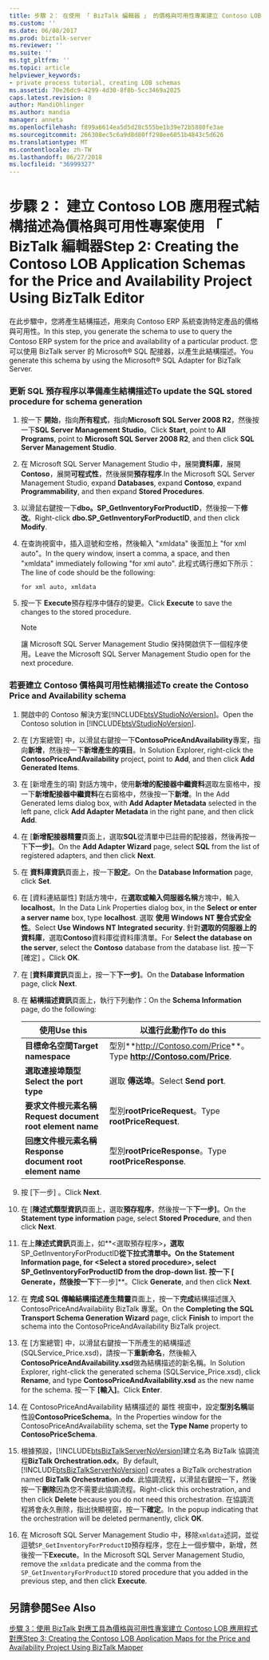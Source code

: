 ```yaml
---
title: 步驟 2： 在使用 「 BizTalk 編輯器 」 的價格與可用性專案建立 Contoso LOB 應用程式結構描述 |Microsoft Docs
ms.custom: ''
ms.date: 06/08/2017
ms.prod: biztalk-server
ms.reviewer: ''
ms.suite: ''
ms.tgt_pltfrm: ''
ms.topic: article
helpviewer_keywords:
- private process tutorial, creating LOB schemas
ms.assetid: 70e26dc9-4299-4d30-8f8b-5cc3469a2025
caps.latest.revision: 8
author: MandiOhlinger
ms.author: mandia
manager: anneta
ms.openlocfilehash: f899a6614ea5d5d28c555be1b39e72b5880fe3ae
ms.sourcegitcommit: 266308ec5c6a9d8d80ff298ee6051b4843c5d626
ms.translationtype: MT
ms.contentlocale: zh-TW
ms.lasthandoff: 06/27/2018
ms.locfileid: "36999327"
---
```

# <a name="step-2-creating-the-contoso-lob-application-schemas-for-the-price-and-availability-project-using-biztalk-editor"></a><span data-ttu-id="35d27-102">步驟 2： 建立 Contoso LOB 應用程式結構描述為價格與可用性專案使用 「 BizTalk 編輯器</span><span class="sxs-lookup"><span data-stu-id="35d27-102">Step 2: Creating the Contoso LOB Application Schemas for the Price and Availability Project Using BizTalk Editor</span></span>
<span data-ttu-id="35d27-103">在此步驟中，您將產生結構描述，用來向 Contoso ERP 系統查詢特定產品的價格與可用性。</span><span class="sxs-lookup"><span data-stu-id="35d27-103">In this step, you generate the schema to use to query the Contoso ERP system for the price and availability of a particular product.</span></span> <span data-ttu-id="35d27-104">您可以使用 BizTalk server 的 Microsoft® SQL 配接器，以產生此結構描述。</span><span class="sxs-lookup"><span data-stu-id="35d27-104">You generate this schema by using the Microsoft® SQL Adapter for BizTalk Server.</span></span>  

### <a name="to-update-the-sql-stored-procedure-for-schema-generation"></a><span data-ttu-id="35d27-105">更新 SQL 預存程序以準備產生結構描述</span><span class="sxs-lookup"><span data-stu-id="35d27-105">To update the SQL stored procedure for schema generation</span></span>  

1.  <span data-ttu-id="35d27-106">按一下 **開始**，指向**所有程式**，指向**Microsoft SQL Server 2008 R2**，然後按一下**SQL Server Management Studio**。</span><span class="sxs-lookup"><span data-stu-id="35d27-106">Click **Start**, point to **All Programs**, point to **Microsoft SQL Server 2008 R2**, and then click **SQL Server Management Studio**.</span></span>  

2.  <span data-ttu-id="35d27-107">在 Microsoft SQL Server Management Studio 中，展開**資料庫**，展開**Contoso**，展開**可程式性**，然後展開**預存程序**.</span><span class="sxs-lookup"><span data-stu-id="35d27-107">In the Microsoft SQL Server Management Studio, expand **Databases**, expand **Contoso**, expand **Programmability**, and then expand **Stored Procedures**.</span></span>  

3.  <span data-ttu-id="35d27-108">以滑鼠右鍵按一下**dbo。SP_GetInventoryForProductID**，然後按一下**修改**。</span><span class="sxs-lookup"><span data-stu-id="35d27-108">Right-click **dbo.SP_GetInventoryForProductID**, and then click **Modify**.</span></span>  

4.  <span data-ttu-id="35d27-109">在查詢視窗中，插入逗號和空格，然後輸入 "xmldata" 後面加上 "for xml auto"。</span><span class="sxs-lookup"><span data-stu-id="35d27-109">In the query window, insert a comma, a space, and then "xmldata" immediately following "for xml auto".</span></span> <span data-ttu-id="35d27-110">此程式碼行應如下所示：</span><span class="sxs-lookup"><span data-stu-id="35d27-110">The line of code should be the following:</span></span>  

    ```  
    for xml auto, xmldata  
    ```  

5.  <span data-ttu-id="35d27-111">按一下  **Execute**預存程序中儲存的變更。</span><span class="sxs-lookup"><span data-stu-id="35d27-111">Click **Execute** to save the changes to the stored procedure.</span></span>  

    > [!NOTE]
    >  <span data-ttu-id="35d27-112">讓 Microsoft SQL Server Management Studio 保持開啟供下一個程序使用。</span><span class="sxs-lookup"><span data-stu-id="35d27-112">Leave the Microsoft SQL Server Management Studio open for the next procedure.</span></span>  

### <a name="to-create-the-contoso-price-and-availability-schema"></a><span data-ttu-id="35d27-113">若要建立 Contoso 價格與可用性結構描述</span><span class="sxs-lookup"><span data-stu-id="35d27-113">To create the Contoso Price and Availability schema</span></span>  

1. <span data-ttu-id="35d27-114">開啟中的 Contoso 解決方案[!INCLUDE[btsVStudioNoVersion](../../includes/btsvstudionoversion-md.md)]。</span><span class="sxs-lookup"><span data-stu-id="35d27-114">Open the Contoso solution in [!INCLUDE[btsVStudioNoVersion](../../includes/btsvstudionoversion-md.md)].</span></span>  

2. <span data-ttu-id="35d27-115">在 [方案總管] 中，以滑鼠右鍵按一下**ContosoPriceAndAvailability**專案，指向**新增**，然後按一下**新增產生的項目**。</span><span class="sxs-lookup"><span data-stu-id="35d27-115">In Solution Explorer, right-click the **ContosoPriceAndAvailability** project, point to **Add**, and then click **Add Generated Items**.</span></span>  

3. <span data-ttu-id="35d27-116">在 [新增產生的項] 對話方塊中，使用**新增的配接器中繼資料**選取左窗格中，按一下**新增配接器中繼資料**在右窗格中，然後按一下**新增**。</span><span class="sxs-lookup"><span data-stu-id="35d27-116">In the Add Generated Iems dialog box, with **Add Adapter Metadata** selected in the left pane, click **Add Adapter Metadata** in the right pane, and then click **Add**.</span></span>  

4. <span data-ttu-id="35d27-117">在 [**新增配接器精靈**頁面上，選取**SQL**從清單中已註冊的配接器，然後再按一下**下一步]**。</span><span class="sxs-lookup"><span data-stu-id="35d27-117">On the **Add Adapter Wizard** page, select **SQL** from the list of registered adapters, and then click **Next**.</span></span>  

5. <span data-ttu-id="35d27-118">在 **資料庫資訊**頁面上，按一下**設定**。</span><span class="sxs-lookup"><span data-stu-id="35d27-118">On the **Database Information** page, click **Set**.</span></span>  

6. <span data-ttu-id="35d27-119">在 [資料連結屬性] 對話方塊中，在**選取或輸入伺服器名稱**方塊中，輸入**localhost**。</span><span class="sxs-lookup"><span data-stu-id="35d27-119">In the Data Link Properties dialog box, in the **Select or enter a server name** box, type **localhost**.</span></span> <span data-ttu-id="35d27-120">選取 **使用 Windows NT 整合式安全性**。</span><span class="sxs-lookup"><span data-stu-id="35d27-120">Select **Use Windows NT Integrated security**.</span></span> <span data-ttu-id="35d27-121">針對**選取的伺服器上的資料庫**，選取**Contoso**資料庫從資料庫清單。</span><span class="sxs-lookup"><span data-stu-id="35d27-121">For **Select the database on the server**, select the **Contoso** database from the database list.</span></span> <span data-ttu-id="35d27-122">按一下 [確定] 。</span><span class="sxs-lookup"><span data-stu-id="35d27-122">Click **OK**.</span></span>  

7. <span data-ttu-id="35d27-123">在 [**資料庫資訊**頁面上，按一下**下一步]**。</span><span class="sxs-lookup"><span data-stu-id="35d27-123">On the **Database Information** page, click **Next**.</span></span>  

8. <span data-ttu-id="35d27-124">在 **結構描述資訊**頁面上，執行下列動作：</span><span class="sxs-lookup"><span data-stu-id="35d27-124">On the **Schema Information** page, do the following:</span></span>  


   |                <span data-ttu-id="35d27-125">使用</span><span class="sxs-lookup"><span data-stu-id="35d27-125">Use this</span></span>                 |              <span data-ttu-id="35d27-126">以進行此動作</span><span class="sxs-lookup"><span data-stu-id="35d27-126">To do this</span></span>              |
   |-----------------------------------------|--------------------------------------|
   |          <span data-ttu-id="35d27-127">**目標命名空間**</span><span class="sxs-lookup"><span data-stu-id="35d27-127">**Target namespace**</span></span>           | <span data-ttu-id="35d27-128">型別**<http://Contoso.com/Price>**。</span><span class="sxs-lookup"><span data-stu-id="35d27-128">Type **<http://Contoso.com/Price>**.</span></span> |
   |        <span data-ttu-id="35d27-129">**選取連接埠類型**</span><span class="sxs-lookup"><span data-stu-id="35d27-129">**Select the port type**</span></span>         |        <span data-ttu-id="35d27-130">選取 **傳送埠**。</span><span class="sxs-lookup"><span data-stu-id="35d27-130">Select **Send port**.</span></span>         |
   | <span data-ttu-id="35d27-131">**要求文件根元素名稱**</span><span class="sxs-lookup"><span data-stu-id="35d27-131">**Request document root element name**</span></span>  |      <span data-ttu-id="35d27-132">型別**rootPriceRequest**。</span><span class="sxs-lookup"><span data-stu-id="35d27-132">Type **rootPriceRequest**.</span></span>      |
   | <span data-ttu-id="35d27-133">**回應文件根元素名稱**</span><span class="sxs-lookup"><span data-stu-id="35d27-133">**Response document root element name**</span></span> |     <span data-ttu-id="35d27-134">型別**rootPriceResponse**。</span><span class="sxs-lookup"><span data-stu-id="35d27-134">Type **rootPriceResponse**.</span></span>      |


9. <span data-ttu-id="35d27-135">按 [下一步] 。</span><span class="sxs-lookup"><span data-stu-id="35d27-135">Click **Next**.</span></span>  

10. <span data-ttu-id="35d27-136">在 [**陳述式類型資訊**頁面上，選取**預存程序**，然後按一下**下一步]**。</span><span class="sxs-lookup"><span data-stu-id="35d27-136">On the **Statement type information** page, select **Stored Procedure**, and then click **Next**.</span></span>  

11. <span data-ttu-id="35d27-137">在上**陳述式資訊**頁面上，如**\<選取預存程序\>**，選取**SP_GetInventoryForProductID**從下拉式清單中。</span><span class="sxs-lookup"><span data-stu-id="35d27-137">On the **Statement Information** page, for **\<Select a stored procedure\>**, select **SP_GetInventoryForProductID** from the drop-down list.</span></span> <span data-ttu-id="35d27-138">按一下 [ **Generate**，然後按一下**下一步]**。</span><span class="sxs-lookup"><span data-stu-id="35d27-138">Click **Generate**, and then click **Next**.</span></span>  

12. <span data-ttu-id="35d27-139">在 **完成 SQL 傳輸結構描述產生精靈**頁面上，按一下**完成**結構描述匯入 ContosoPriceAndAvailability BizTalk 專案。</span><span class="sxs-lookup"><span data-stu-id="35d27-139">On the **Completing the SQL Transport Schema Generation Wizard** page, click **Finish** to import the schema into the ContosoPriceAndAvailability BizTalk project.</span></span>  

13. <span data-ttu-id="35d27-140">在 [方案總管] 中，以滑鼠右鍵按一下所產生的結構描述 (SQLService_Price.xsd)，請按一下**重新命名**，然後輸入**ContosoPriceAndAvailability.xsd**做為結構描述的新名稱。</span><span class="sxs-lookup"><span data-stu-id="35d27-140">In Solution Explorer, right-click the generated schema (SQLService_Price.xsd), click **Rename**, and type **ContosoPriceAndAvailability.xsd** as the new name for the schema.</span></span> <span data-ttu-id="35d27-141">按一下 **[輸入]**。</span><span class="sxs-lookup"><span data-stu-id="35d27-141">Click **Enter**.</span></span>  

14. <span data-ttu-id="35d27-142">在 ContosoPriceAndAvailability 結構描述的 屬性 視窗中，設定**型別名稱**屬性設**ContosoPriceSchema**。</span><span class="sxs-lookup"><span data-stu-id="35d27-142">In the Properties window for the ContosoPriceAndAvailability schema, set the **Type Name** property to **ContosoPriceSchema**.</span></span>  

15. <span data-ttu-id="35d27-143">根據預設，[!INCLUDE[btsBizTalkServerNoVersion](../../includes/btsbiztalkservernoversion-md.md)]建立名為 BizTalk 協調流程**BizTalk Orchestration.odx**。</span><span class="sxs-lookup"><span data-stu-id="35d27-143">By default, [!INCLUDE[btsBizTalkServerNoVersion](../../includes/btsbiztalkservernoversion-md.md)] creates a BizTalk orchestration named **BizTalk Orchestration.odx**.</span></span> <span data-ttu-id="35d27-144">此協調流程，以滑鼠右鍵按一下，然後按一下**刪除**因為您不需要此協調流程。</span><span class="sxs-lookup"><span data-stu-id="35d27-144">Right-click this orchestration, and then click **Delete** because you do not need this orchestration.</span></span> <span data-ttu-id="35d27-145">在協調流程將會永久刪除，指出快顯視窗，按一下**確定**。</span><span class="sxs-lookup"><span data-stu-id="35d27-145">In the popup indicating that the orchestration will be deleted permanently, click **OK**.</span></span>  

16. <span data-ttu-id="35d27-146">在 Microsoft SQL Server Management Studio 中，移除`xmldata`述詞，並從逗號`SP_GetInventoryForProductID`預存程序，您在上一個步驟中，新增，然後按一下**Execute**。</span><span class="sxs-lookup"><span data-stu-id="35d27-146">In the Microsoft SQL Server Management Studio, remove the `xmldata` predicate and the comma from the `SP_GetInventoryForProductID` stored procedure that you added in the previous step, and then click **Execute**.</span></span>  

## <a name="see-also"></a><span data-ttu-id="35d27-147">另請參閱</span><span class="sxs-lookup"><span data-stu-id="35d27-147">See Also</span></span>  
 [<span data-ttu-id="35d27-148">步驟 3：使用 BizTalk 對應工具為價格與可用性專案建立 Contoso LOB 應用程式對應</span><span class="sxs-lookup"><span data-stu-id="35d27-148">Step 3: Creating the Contoso LOB Application Maps for the Price and Availability Project Using BizTalk Mapper</span></span>](../../adapters-and-accelerators/accelerator-rosettanet/step-3-create-contoso-lob-application-map-for-price-and-availability-in-mapper.md)